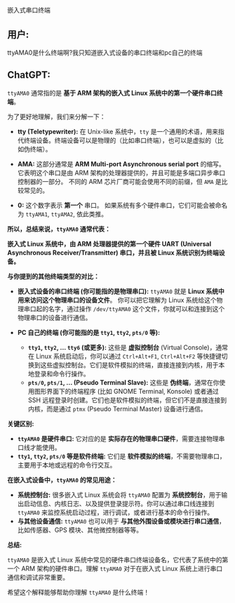 # 
嵌入式串口终端

## 用户:
ttyAMA0是什么终端啊?我只知道嵌入式设备的串口终端和pc自己的终端

## ChatGPT:
`ttyAMA0` 通常指的是 **基于 ARM 架构的嵌入式 Linux 系统中的第一个硬件串口终端**。

为了更好地理解，我们来分解一下：

* **tty (Teletypewriter):**  在 Unix-like 系统中，`tty` 是一个通用的术语，用来指代终端设备。终端设备可以是物理的（比如串口终端），也可以是虚拟的（比如伪终端）。

* **AMA:**  这部分通常是 **ARM Multi-port Asynchronous serial port** 的缩写。  它表明这个串口是由 ARM 架构的处理器提供的，并且可能是多端口异步串口控制器的一部分。  不同的 ARM 芯片厂商可能会使用不同的前缀，但 `AMA` 是比较常见的。

* **0:**  这个数字表示 **第一个** 串口。  如果系统有多个硬件串口，它们可能会被命名为 `ttyAMA1`, `ttyAMA2`, 依此类推。

**所以，总结来说，`ttyAMA0` 通常代表：**

**嵌入式 Linux 系统中，由 ARM 处理器提供的第一个硬件 UART (Universal Asynchronous Receiver/Transmitter) 串口，并且被 Linux 系统识别为终端设备。**

**与你提到的其他终端类型的对比：**

* **嵌入式设备的串口终端 (你可能指的是物理串口):**  `ttyAMA0` 就是 **Linux 系统中用来访问这个物理串口的设备文件**。  你可以把它理解为 Linux 系统给这个物理串口起的名字，通过操作 `/dev/ttyAMA0` 这个文件，你就可以和连接到这个物理串口的设备进行通信。

* **PC 自己的终端 (你可能指的是 `tty1`, `tty2`, `pts/0` 等):**
    * **`tty1`, `tty2`, ... `tty6` (或更多):**  这些是 **虚拟控制台** (Virtual Console)，通常在 Linux 系统启动后，你可以通过 `Ctrl+Alt+F1`, `Ctrl+Alt+F2` 等快捷键切换到这些虚拟控制台。它们是软件模拟的终端，直接连接到内核，用于本地登录和命令行操作。
    * **`pts/0`, `pts/1`, ... (Pseudo Terminal Slave):**  这些是 **伪终端**，通常在你使用图形界面下的终端程序 (比如 GNOME Terminal, Konsole) 或者通过 SSH 远程登录时创建。它们也是软件模拟的终端，但它们不是直接连接到内核，而是通过 `ptmx` (Pseudo Terminal Master) 设备进行通信。

**关键区别:**

* **`ttyAMA0` 是硬件串口:**  它对应的是 **实际存在的物理串口硬件**，需要连接物理串口线才能使用。
* **`tty1`, `tty2`, `pts/0` 等是软件终端:**  它们是 **软件模拟的终端**，不需要物理串口，主要用于本地或远程的命令行交互。

**在嵌入式设备中，`ttyAMA0` 的常见用途：**

* **系统控制台:**  很多嵌入式 Linux 系统会将 `ttyAMA0` 配置为 **系统控制台**，用于输出启动信息、内核日志、以及提供登录提示符。你可以通过串口线连接到 `ttyAMA0` 来监控系统启动过程，进行调试，或者进行基本的命令行操作。
* **与其他设备通信:**  `ttyAMA0` 也可以用于 **与其他外围设备或模块进行串口通信**，比如传感器、GPS 模块、其他微控制器等等。

**总结:**

`ttyAMA0` 是嵌入式 Linux 系统中常见的硬件串口终端设备名，它代表了系统中的第一个 ARM 架构的硬件串口。理解 `ttyAMA0` 对于在嵌入式 Linux 系统上进行串口通信和调试非常重要。

希望这个解释能够帮助你理解 `ttyAMA0` 是什么终端！
